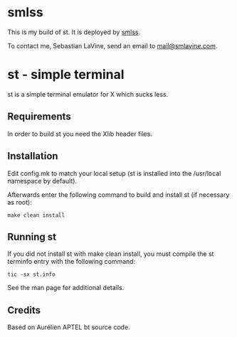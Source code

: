 smlss
=====
This is my build of st. It is deployed by
[smlss](https://git.smlavine.com/smlss).

To contact me, Sebastian LaVine, send an email to <mail@smlavine.com>.


st - simple terminal
====================
st is a simple terminal emulator for X which sucks less.


Requirements
------------
In order to build st you need the Xlib header files.


Installation
------------
Edit config.mk to match your local setup (st is installed into
the /usr/local namespace by default).

Afterwards enter the following command to build and install st (if
necessary as root):

    make clean install


Running st
----------
If you did not install st with make clean install, you must compile
the st terminfo entry with the following command:

    tic -sx st.info

See the man page for additional details.


Credits
-------
Based on Aurélien APTEL <aurelien dot aptel at gmail dot com> bt source code.

